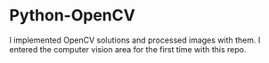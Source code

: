 # Python-OpenCV

I implemented OpenCV solutions and processed images with them. I entered the computer vision area for the first time with this repo.

